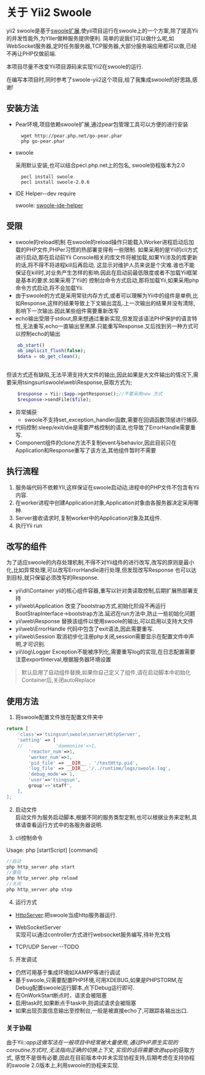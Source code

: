 关于 Yii2 Swoole
==================

yii2 swoole是基于[swoole扩展](www.swoole.com),使yii项目运行在swoole上的一个方案,除了提高Yii的并发性能外,为YIIer做种服务提供便利.
简单的说我们可以做什么呢,如WebSocket服务器,定时任务服务器,TCP服务器,大部分服务端应用都可以做,已经不再让PHP仅做前端.

本项目尽量不改变Yii项目源码来实现Yii2在swoole的运行.

在编写本项目时,同时参考了swoole-yii2这个项目,给了我集成swoole的好思路,感谢!

## 安装方法

* Pear环境,项目依赖swoole扩展,通过pear包管理工具可以方便的进行安装

        wget http://pear.php.net/go-pear.phar
        php go-pear.phar
    
* swoole

    采用默认安装,也可以结合pecl.php.net上的包名, swoole协程版本为2.0

        pecl install swoole
        pecl install swoole-2.0.6
             
* IDE Helper--dev require

    swoole: [swoole-ide-helper](https://github.com/eaglewu/swoole-ide-helper)   


## 受限

* swoole的reload机制
在swoole的reload操作只能载入Worker进程启动后加载的PHP文件,PHPer习惯的热部署变得有一些限制.
如果采用的是Yii的cli方式进行启动,那在启动前Yii Console相关的库文件将被加载,如果Yii涉及的库更新的话,将不得不将进程kill后再启动,
这显示对维护人员来说是个灾难.谁也不能保证在kill时,对业务产生怎样的影响.因此在启动前最低限度或者不加载Yii框架是基本的要求.如果采用了Yii的
控制台命令方式启动,那将加载Yii,如果采用php命令方式启动,将不会加载Yii.
* 由于swoole的方式是采用常驻内存方式,或者可以理解为Yii中的组件是单例,比如Response,这样的结果导致上下文输出混乱.上一次输出的结果并没有清除,
影响下一次输出.因此某些组件需要重新改写
* echo输出受限于stdout,原来想通过重新实现,但发现该语法PHP保护的语言特性,无法重写,echo一直输出至黑屏.只能重写Response.又后找到另一种方式可以控制echo的输出
```php
    ob_start()
    ob_implicit_flush(false);
    $data = ob_get_clean();
    
```
但该方式还有缺陷,无法平滑支持大文件的输出,因此如果是大文件输出的情况下,需要采用tsingsun\swoole\web\Response,获取方式为;
```php
    $response = Yii::$app->getResponse();//不要采用new 方式
    $response->sendFile($file);
```
* 异常捕获
    * swoole不支持set_exception_handler函数,需要在回调函数顶层进行捕获.
* 代码控制:sleep/exit/die是需要严格控制的语法,也导致了ErrorHandle需要重写.
* Component组件的clone方法不复制event与behavior,因此目前只在Application和Response重写了该方法,其他组件暂时不需要

## 执行流程

1.  服务端代码不依赖YII,这样保证在swoole启动动,进程中的PHP文件不包含有Yii内容.
2.  在worker进程中创建Application对象,Application对象由各服务器决定采用哪种.
3.  Server接收请求时,复制worker中的Application对象及其组件.
4.  执行Yii run

## 改写的组件

为了适应swoole的内存处理机制,不得不对Yii组件的进行改写,改写的原则是最小化,比如异常处理,可以改写ErrorHandle进行处理,但发现改写Response
也可以达到目标,就只保留必须改写的Response.

* yii\di\Container yii的核心组件容器,重写以针对类读取控制,后期扩展热部署支持
* yii\web\Application 改变了bootstrap方式,初始化阶段不再运行BootStrapInterface->bootstrap方法.延迟在run方法中,防止一些初始化问题
* yii\web\Response 替换该组件以使用swoole的输出,可以启用以支持大文件
* yii\web\ErrorHandle 代码中包含了exit语法,因此需要重写.
* yii\web\Session 取消初步化注册php关闭,session需要显示在配置文件中声明,才可识别.
* yii\log\Logger Exception不能被序列化,需要重写log的实现,在日志配置需要注意exportInterval,根据服务器环境设置

> 默认启用了自动组件替换,如果你自己定义了组件,请在启动脚本中初始化Container后,关闭autoReplace

## 使用方法

1.  将swoole配置文件放在配置文件夹中
```php
return [
    'class'=>'tsingsun\swoole\server\HttpServer',
    'setting' => [
    //            'daemonize'=>1,
        'reactor_num'=>1,
        'worker_num'=>1,
        'pid_file' => __DIR__ . '/testHttp.pid',
        'log_file' => __DIR__.'/../runtime/logs/swoole.log',
        'debug_mode'=> 1,
        'user'=>'tsingsun',
        group'=>'staff',
    ],
];
```
2.  启动文件  
启动文件为服务启动脚本,根据不同的服务类型定制,也可以根据业务来定制,具体请查看运行方式中的各服务器说明.

3.  cli控制命令 

Usage: php [startScript] [command]

```php
//启动
php http_server.php start
//重启 
php http_server.php reload
//关闭
php http_server.php stop
```
4.  运行方式

* [HttpServer](doc/swooleHttpServer.md):把swoole当成http服务器运行.
    
* WebSocketServer  
实现可以通过controller方式进行websocket服务编写,待补充文档
* TCP/UDP Server  --TODO

5.  开发调试

* 仍然可用基于集成环境如XAMPP等进行调试
* 基于swoole,只需要配置PHP环境,可用XDEBUG,如果是PHPSTORM,在Debug配置swoole运行脚本,点下Debug运行即可.
* 在OnWorkStart断点时，请求会被阻塞
* 启用task时,如果断点于task中,则调试请求会被阻塞
* 如果出现页面信息输出至控制台,一般是被直接echo了,可跟踪各输出出口.

### 关于协程
由于Yii::$app这做写法在一般项目中经常被大量使用,通过PHP原生实现的coroutine方式时,无法指向正确的切换上下文,实现的话将需要改进$app的获取方式,
感觉不是很有必要,因此在目前版本中并未实现协程支持,后期考虑在支持协程的swoole 2.0版本上,利用swoole的协程来实现.

